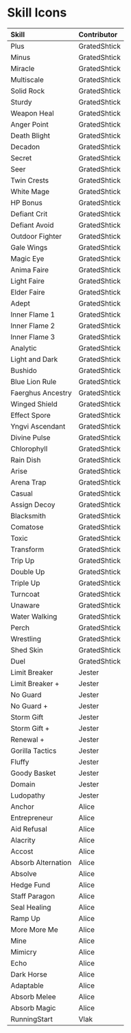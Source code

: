 # Skill Icons

| Skill             | Contributor     |
| :---------------- | :-------------- |
| Plus              |  GratedShtick   |
| Minus             |  GratedShtick   |
| Miracle           |  GratedShtick   |
| Multiscale        |  GratedShtick   |
| Solid Rock        |  GratedShtick   |
| Sturdy            |  GratedShtick   |
| Weapon Heal       |  GratedShtick   |
| Anger Point       |  GratedShtick   |
| Death Blight      |  GratedShtick   |
| Decadon           |  GratedShtick   |
| Secret            |  GratedShtick   |
| Seer              |  GratedShtick   |
| Twin Crests       |  GratedShtick   |
| White Mage        |  GratedShtick   |
| HP Bonus          |  GratedShtick   |
| Defiant Crit      |  GratedShtick   |
| Defiant Avoid     |  GratedShtick   |
| Outdoor Fighter   |  GratedShtick   |
| Gale Wings        |  GratedShtick   |
| Magic Eye         |  GratedShtick   |
| Anima Faire       |  GratedShtick   |
| Light Faire       |  GratedShtick   |
| Elder Faire       |  GratedShtick   |
| Adept             |  GratedShtick   |
| Inner Flame 1     |  GratedShtick   |
| Inner Flame 2     |  GratedShtick   |
| Inner Flame 3     |  GratedShtick   |
| Analytic          |  GratedShtick   |
| Light and Dark    |  GratedShtick   |
| Bushido           |  GratedShtick   |
| Blue Lion Rule    |  GratedShtick   |
| Faerghus Ancestry |  GratedShtick   |
| Winged Shield     |  GratedShtick   |
| Effect Spore      |  GratedShtick   |
| Yngvi Ascendant   |  GratedShtick   |
| Divine Pulse      |  GratedShtick   |
| Chlorophyll       |  GratedShtick   |
| Rain Dish         |  GratedShtick   |
| Arise             |  GratedShtick   |
| Arena Trap        |  GratedShtick   |
| Casual            |  GratedShtick   |
| Assign Decoy      |  GratedShtick   |
| Blacksmith        |  GratedShtick   |
| Comatose          |  GratedShtick   |
| Toxic             |  GratedShtick   |
| Transform         |  GratedShtick   |
| Trip Up           |  GratedShtick   |
| Double Up         |  GratedShtick   |
| Triple Up         |  GratedShtick   |
| Turncoat          |  GratedShtick   |
| Unaware           |  GratedShtick   |
| Water Walking     |  GratedShtick   |
| Perch             |  GratedShtick   |
| Wrestling         |  GratedShtick   |
| Shed Skin         |  GratedShtick   |
| Duel              |  GratedShtick   |
| Limit Breaker     |  Jester         |
| Limit Breaker +   |  Jester         |
| No Guard          |  Jester         |
| No Guard +        |  Jester         |
| Storm Gift        |  Jester         |
| Storm Gift +      |  Jester         |
| Renewal +         |  Jester         |
| Gorilla Tactics   |  Jester         |
| Fluffy            |  Jester         |
| Goody Basket      |  Jester         |
| Domain            |  Jester         |
| Ludopathy         |  Jester         |
| Anchor            |  Alice          |
| Entrepreneur      |  Alice          |
| Aid Refusal       |  Alice          |
| Alacrity          |  Alice          |
| Accost            |  Alice          |
| Absorb Alternation|  Alice          |
| Absolve           |  Alice          |
| Hedge Fund        |  Alice          |
| Staff Paragon     |  Alice          |
| Seal Healing      |  Alice          |
| Ramp Up           |  Alice          |
| More More Me      |  Alice          |
| Mine              |  Alice          |
| Mimicry           |  Alice          |
| Echo              |  Alice          |
| Dark Horse        |  Alice          |
| Adaptable         |  Alice          |
| Absorb Melee      |  Alice          |
| Absorb Magic      |  Alice          |
| RunningStart      |  Vlak           |